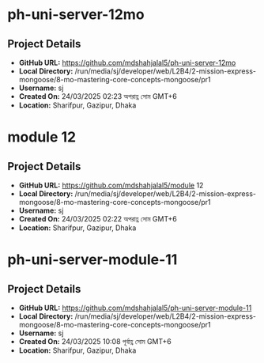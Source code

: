 # ph-uni-server-12mo

## Project Details
- **GitHub URL:** https://github.com/mdshahjalal5/ph-uni-server-12mo
- **Local Directory:** /run/media/sj/developer/web/L2B4/2-mission-express-mongoose/8-mo-mastering-core-concepts-mongoose/pr1
- **Username:** sj
- **Created On:** 24/03/2025 02:23 অপরাহ্ণ সোম GMT+6
- **Location:** Sharifpur, Gazipur, Dhaka


# module 12

## Project Details
- **GitHub URL:** https://github.com/mdshahjalal5/module 12
- **Local Directory:** /run/media/sj/developer/web/L2B4/2-mission-express-mongoose/8-mo-mastering-core-concepts-mongoose/pr1
- **Username:** sj
- **Created On:** 24/03/2025 02:22 অপরাহ্ণ সোম GMT+6
- **Location:** Sharifpur, Gazipur, Dhaka


# ph-uni-server-module-11

## Project Details

- **GitHub URL:** https://github.com/mdshahjalal5/ph-uni-server-module-11
- **Local Directory:** /run/media/sj/developer/web/L2B4/2-mission-express-mongoose/8-mo-mastering-core-concepts-mongoose/pr1
- **Username:** sj
- **Created On:** 24/03/2025 10:08 পূর্বাহ্ণ সোম GMT+6
- **Location:** Sharifpur, Gazipur, Dhaka